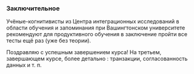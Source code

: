 ### Заключительное

Учёные-когнитивисты из Центра интеграционных исследований в области обучения и запоминания при Вашингтонском университете рекомендуют для продуктивного обучения в заключение пройти все тесты ещё раз (уже без теории).

Поздравляю с успешным завершением курса!
На третьем, завершающем курсе, более детально : транзакции, согласованность данных и т. п.